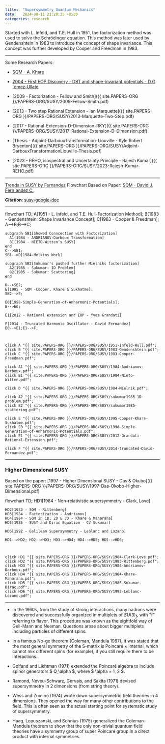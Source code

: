 ```yaml
---
title:  "Supersymmetry Quantum Mechanics"
date:   2024-08-11 21:20:35 +0530
categories: research
---
```


Started with L. Infeld, and T.E. Hull in 1951, the factorization method was used to solve the Schrödinger equation. This method was later used by Gendenshtein in 1983 to introduce the concept of shape invariance. This concept was further developed by Cooper and Freedman in 1983.

---
Some Research Papers:

- [SQM - A. Khare](https://www.ias.ac.in/article/fulltext/pram/049/01/0041-0064)
- [2004 - First EOP Discovery - DBT and shape-invariant potentials - D G´omez-Ullate](https://arxiv.org/pdf/quant-ph/0308062)
- [2009 - Factorization - Fellow and Smith]({{ site.PAPERS-ORG }}/PAPERS-ORG/SUSY/2009-Fellow-Smith.pdf)
- [2013 - Two step Rational Extension - Ian Marquette]({{ site.PAPERS-ORG }}/PAPERS-ORG/SUSY/2013-Marquette-Two-Step.pdf)
- [2017 - Rational-Extension-D-Dimension-RKY]({{ site.PAPERS-ORG }}/PAPERS-ORG/SUSY/2017-Rational-Extension-D-Dimension.pdf)
- [Thesis - Adjoint-DarbouxTransformation-Liouville - Kyle Robert Bryenton]({{ site.PAPERS-ORG }}/PAPERS-ORG/SUSY/Adjoint-DarbouxTransformationLiouville-Thesis.pdf)

- [2023 - REHO, isospectral and Uncertainty Principle - Rajesh Kumar]({{ site.PAPERS-ORG }}/PAPERS-ORG/SUSY/2023-Rajesh-Kumar-REHO.pdf)




---

[Trends in SUSY by Fernandez](https://arxiv.org/pdf/1811.06449)
Flowchart Based on Paper: [SQM - David J. Fern´andez C.](https://arxiv.org/pdf/0910.0192)

**Citation**: [susy-google-doc](https://docs.google.com/document/d/1a4g1dg2LqvxP5OmUJ6Bu4McSia8_rKj0HqwBh7VCxI4/edit?usp=sharing)


---

<div class="mermaid">
flowchart TD;
    A[1951 - L. Infeld, and T.E. Hull-Factorization Method];
    B[1983 - Gendenshtein: Shape Invariance Concept];
    C[1983 - Cooper & Freedman];
    A-->B;B-->C;
    
    subgraph SB1[Showed Conncection with Factorization]
      A1[1984 - ANDRIANOV-Darboux Transformation]
      B1[1984 - NIETO-Witten’s SUSY]
    end
    C-->SB1;
    SB1-->D[1984-Melkins Work]
    
    subgraph SB2[Sukumar's pushed further Mielniks factorization]
      A2[1985 - Sukumar: 1D Problem]
      B2[1985 - Sukumar: Scattering]
    end

    D-->SB2;
    E[1995 - SQM -Cooper, Khare & Sukhatme];
    SB2-->E;

    E0[1998-Simple-Generation-of-Anharmonic-Potentials];
    E-->E0;

    E1[2012 - Rational extension and EOP - Yves Grandati]

    F[2014 - Truncated Harmonic Oscillator - David Fernandez]
    E0-->E1;E1-->F;


  
    click A "{{ site.PAPERS-ORG }}/PAPERS-ORG/SUSY/1951-Infeld-Hull.pdf";
    click B "{{ site.PAPERS-ORG }}/PAPERS-ORG/SUSY/1983-Gendenshtein.pdf";
    click C "{{ site.PAPERS-ORG }}/PAPERS-ORG/SUSY/1983-Cooper-Freedman.pdf";

    click A1 "{{ site.PAPERS-ORG }}/PAPERS-ORG/SUSY/1984-Andrianov-Darboux.pdf";
    click B1 "{{ site.PAPERS-ORG }}/PAPERS-ORG/SUSY/1984-Nieto-Witten.pdf";

    click D "{{ site.PAPERS-ORG }}/PAPERS-ORG/SUSY/1984-Mielnik.pdf";

    click A2 "{{ site.PAPERS-ORG }}/PAPERS-ORG/SUSY/sukumar1985-1D-problem.pdf";
    click B2 "{{ site.PAPERS-ORG }}/PAPERS-ORG/SUSY/sukumar1985-scattering.pdf";

    click E "{{ site.PAPERS-ORG }}/PAPERS-ORG/SUSY/1995-Cooper-Khare-Sukhatme.pdf";
    click E0 "{{ site.PAPERS-ORG }}/PAPERS-ORG/SUSY/1998-Simple-Generation-of-Anharmonic-Potentials.pdf";
    click E1 "{{ site.PAPERS-ORG }}/PAPERS-ORG/SUSY/2012-Grandati-Rational-Extension.pdf";

    click F "{{ site.PAPERS-ORG }}/PAPERS-ORG/SUSY/2014-truncated-David-Fernandez.pdf";

</div>

---
### Higher Dimensional SUSY
Based on the paper: [1997 - Higher Dimensional SUSY - Das & Okubo]({{ site.PAPERS-ORG }}/PAPERS-ORG/SUSY/1997-Das-Okobo-Higher-Dimensional.pdf)

<div class="mermaid">
flowchart TD;
    HD1[1984 - Non-relativistic supersymmetry - Clark, Love]
    
    HD2[1983 - SQM - Rittenberg]
    HD3[1984 - Factorization - Andrianov]
    HD4[1984 - SQM in 1D, 2D & 3D - Khare & Maharana]
    HD5[1985 - SUSY and Dirac Equation - CV Sukumar]

    HD6[1992 - Galilean Supersymmetry - Leblanc and Lozano]

    HD1-->HD2; HD2-->HD3; HD3-->HD4; HD4-->HD5; HD5-->HD6;



    click HD1 "{{ site.PAPERS-ORG }}/PAPERS-ORG/SUSY/1984-Clark-Love.pdf";
    click HD2 "{{ site.PAPERS-ORG }}/PAPERS-ORG/SUSY/1983-Rittenberg.pdf";
    click HD3 "{{ site.PAPERS-ORG }}/PAPERS-ORG/SUSY/1984-Andrianov-Darboux.pdf";
    click HD4 "{{ site.PAPERS-ORG }}/PAPERS-ORG/SUSY/1984-Khare-Maharana.pdf";
    click HD5 "{{ site.PAPERS-ORG }}/PAPERS-ORG/SUSY/1985-Sukumar-Dirac.pdf";
    click HD6 "{{ site.PAPERS-ORG }}/PAPERS-ORG/SUSY/1992-Leblanc-Lozano.pdf";
</div>







---



- In the 1960s, from the study of strong interactions, many hadrons were discovered and successfully organized in multiplets of $SU(3)_f$, with "f" referring to flavor. This procedure was known as the eightfold way of Gell-Mann and Neeman. Questions arose about bigger multiplets including particles of different spins.

- In a famous No-go theorem (Coleman, Mandula 1967), it was stated that the most general symmetry of the S-matrix is Poincaré × internal, which cannot mix different spins (for example), if you still require there to be interactions.
- Golfand and Likhtman (1971) extended the Poincaré algebra to include spinor generators $ Q_\alpha $, where $ \alpha = 1, 2 $.
- Ramond, Neveu-Schwarz, Gervais, and Sakita (1971) devised supersymmetry in 2 dimensions (from string theory).
- Wess and Zumino (1974) wrote down supersymmetric field theories in 4 dimensions. They opened the way for many other contributions to the field. This is often seen as the actual starting point for systematic study of supersymmetry.
- Haag, Lopuszanski, and Sohnius (1975) generalized the Coleman-Mandula theorem to show that the only non-trivial quantum field theories have a symmetry group of super Poincaré group in a direct product with internal symmetries.
